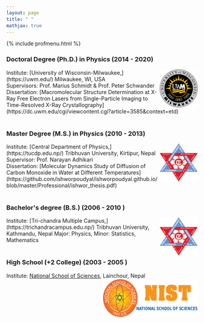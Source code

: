 ```yaml
---
layout: page
title: " "
mathjax: true
---
```


{% include profmenu.html %}


### Doctoral Degree (Ph.D.) in Physics (2014 - 2020)
<img align="right" width="100" height="100" src="/Images/uwmlogo.png">
Institute: [University of Wisconsin-Milwaukee,](https://uwm.edu/) Milwaukee, WI, USA
<br>
Supervisors: Prof. Marius Schmidt & Prof. Peter Schwander
<br>
Dissertation: [Macromolecular Structure Determination at X-Ray Free Electron Lasers from Single-Particle Imaging  to Time-Resolved X-Ray Crystallography](https://dc.uwm.edu/cgi/viewcontent.cgi?article=3585&context=etd)
<br>
<br/>


### Master Degree (M.S.) in Physics (2010 - 2013)
<img align="right" width="100" height="100" src="/Images/TU.png">
Institute: [Central Department of Physics,](https://tucdp.edu.np/) Tribhuvan University, Kirtipur, Nepal
<br>
Supervisor: Prof. Narayan Adhikari
<br>
Dissertation: [Molecular Dynamics Study of Diffusion of Carbon Monoxide in Water at Different Temperatures](https://github.com/ishworpoudyal/ishworpoudyal.github.io/blob/master/Professional/ishwor_thesis.pdf)
<br>
<br/>


### Bachelor's degree (B.S.) (2006 - 2010 )
<img align="right" width="100" height="100" src="/Images/TU.png">
Institute: [Tri-chandra Multiple Campus,](https://trichandracampus.edu.np/) Tribhuvan University, Kathmandu, Nepal
Major: Physics, Minor: Statistics, Mathematics
<br>
<br/>

### High School (+2 College) (2003 - 2005 )

Institute: [National School of Sciences,](https://nist.edu.np/) Lainchour, Nepal
<br>
<img align="right" width="250" height="100" src="/Images/NIST.png">
<br clear="right"/>
